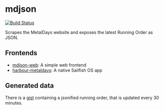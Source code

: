 mdjson
======
[![Build Status](https://travis-ci.org/blabber/mdjson.svg?branch=master)](https://travis-ci.org/blabber/mdjson)

Scrapes the MetalDays website and exposes the latest Running Order as JSON.

## Frontends

* [mdjson-web](https://github.com/blabber/mdjson-web): A simple web frontend
* [harbour-metaldays](https://github.com/blabber/harbour-metaldays): A native Sailfish OS app

## Generated data

There is a [gist](https://gist.githubusercontent.com/blabber/babc4803141b0ec13fd613cc84eae074/raw)
containing a jsonified running order, that is updated every 30 minutes.

